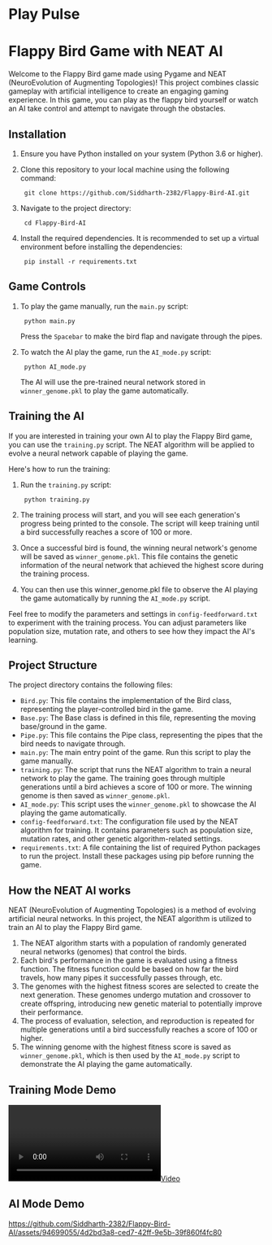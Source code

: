 # Play Pulse
# Flappy Bird Game with NEAT AI
Welcome to the Flappy Bird game made using Pygame and NEAT (NeuroEvolution of Augmenting Topologies)! This project combines classic gameplay with artificial intelligence to create an engaging gaming experience. In this game, you can play as the flappy bird yourself or watch an AI take control and attempt to navigate through the obstacles.

## Installation
1. Ensure you have Python installed on your system (Python 3.6 or higher).
2. Clone this repository to your local machine using the following command:

        git clone https://github.com/Siddharth-2382/Flappy-Bird-AI.git
3. Navigate to the project directory:

        cd Flappy-Bird-AI
4. Install the required dependencies. It is recommended to set up a virtual environment before installing the dependencies:

        pip install -r requirements.txt

## Game Controls
1. To play the game manually, run the `main.py` script:

        python main.py
    Press the `Spacebar` to make the bird flap and navigate through the pipes.
2. To watch the AI play the game, run the `AI_mode.py` script:

        python AI_mode.py
    The AI will use the pre-trained neural network stored in `winner_genome.pkl` to play the game automatically.

## Training the AI
If you are interested in training your own AI to play the Flappy Bird game, you can use the `training.py` script. The NEAT algorithm will be applied to evolve a neural network capable of playing the game.

Here's how to run the training:
1. Run the `training.py` script:

        python training.py
2. The training process will start, and you will see each generation's progress being printed to the console. The script will keep training until a bird successfully reaches a score of 100 or more.
3. Once a successful bird is found, the winning neural network's genome will be saved as `winner_genome.pkl`. This file contains the genetic information of the neural network that achieved the highest score during the training process.
4. You can then use this winner_genome.pkl file to observe the AI playing the game automatically by running the `AI_mode.py` script.

Feel free to modify the parameters and settings in `config-feedforward.txt` to experiment with the training process. You can adjust parameters like population size, mutation rate, and others to see how they impact the AI's learning.

## Project Structure
The project directory contains the following files:
- `Bird.py`: This file contains the implementation of the Bird class, representing the player-controlled bird in the game.
- `Base.py`: The Base class is defined in this file, representing the moving base/ground in the game.
- `Pipe.py`: This file contains the Pipe class, representing the pipes that the bird needs to navigate through.
- `main.py`: The main entry point of the game. Run this script to play the game manually.
- `training.py`: The script that runs the NEAT algorithm to train a neural network to play the game. The training goes through multiple generations until a bird achieves a score of 100 or more. The winning genome is then saved as `winner_genome.pkl`.
- `AI_mode.py`: This script uses the `winner_genome.pkl` to showcase the AI playing the game automatically.
- `config-feedforward.txt`: The configuration file used by the NEAT algorithm for training. It contains parameters such as population size, mutation rates, and other genetic algorithm-related settings.
- `requirements.txt`: A file containing the list of required Python packages to run the project. Install these packages using pip before running the game.

## How the NEAT AI works
NEAT (NeuroEvolution of Augmenting Topologies) is a method of evolving artificial neural networks. In this project, the NEAT algorithm is utilized to train an AI to play the Flappy Bird game.

1. The NEAT algorithm starts with a population of randomly generated neural networks (genomes) that control the birds.
2. Each bird's performance in the game is evaluated using a fitness function. The fitness function could be based on how far the bird travels, how many pipes it successfully passes through, etc.
3. The genomes with the highest fitness scores are selected to create the next generation. These genomes undergo mutation and crossover to create offspring, introducing new genetic material to potentially improve their performance.
4. The process of evaluation, selection, and reproduction is repeated for multiple generations until a bird successfully reaches a score of 100 or higher.
5. The winning genome with the highest fitness score is saved as `winner_genome.pkl`, which is then used by the `AI_mode.py` script to demonstrate the AI playing the game automatically.


## Training Mode Demo
[![Video](https://github.com/anky0107/PlayPulse/assets/raw/main/training_demo.mp4)](https://github.com/anky0107/PlayPulse/assets/raw/main/training_demo.mp4)


## AI Mode Demo

https://github.com/Siddharth-2382/Flappy-Bird-AI/assets/94699055/4d2bd3a8-ced7-42ff-9e5b-39f860f4fc80
